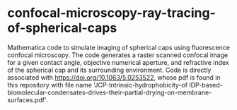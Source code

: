 # confocal-microscopy-ray-tracing-of-spherical-caps
Mathematica code to simulate imaging of spherical caps using fluorescence confocal microscopy. The code generates a raster scanned confocal image for a given contact angle, objective numerical aperture, and refractive index of the spherical cap and its surrounding environment. Code is directly associated with https://doi.org/10.1063/5.0253522, whose pdf is found in this repository with file name 'JCP-Intrinsic-hydrophobicity-of IDP-based-biomolecular-condensates-drives-their-partial-drying-on-membrane-surfaces.pdf'.
